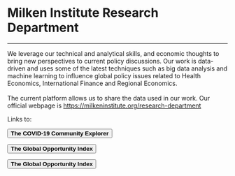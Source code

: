 <H1><b>Milken Institute Research Department </b></H1><Hr>

We leverage our technical and analytical skills, and economic thoughts to bring new perspectives to current policy discussions. Our work is data-driven and uses some of the latest techniques such as big data analysis and machine learning to influence global policy issues related to Health Economics, International Finance and Regional Economics.<br><br>
The current platform allows us to share the data used in our work. Our official webpage is https://milkeninstitute.org/research-department

Links to:

<a href="https://miresearch.github.io/MI-COVID-19-Community-Explorer/" target="_blank"><button class="button button2"><b>The COVID-19 Community Explorer</b></button></a><br>

<a href="https://miresearch.github.io/Global-Opportunity-Index/" target="_blank"><button class="button button2"><b>The Global Opportunity Index</button></a></b><br>

<button class="button button2"><b>The Global Opportunity Index<a href="https://miresearch.github.io/Global-Opportunity-Index/" target="_blank"></b></button> <br>
 


